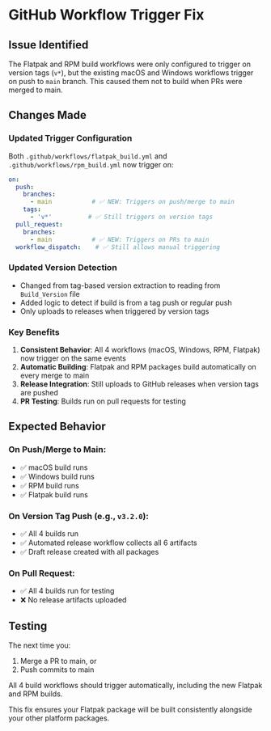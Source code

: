# GitHub Workflow Trigger Fix

## Issue Identified
The Flatpak and RPM build workflows were only configured to trigger on version tags (`v*`), but the existing macOS and Windows workflows trigger on push to `main` branch. This caused them not to build when PRs were merged to main.

## Changes Made

### Updated Trigger Configuration
Both `.github/workflows/flatpak_build.yml` and `.github/workflows/rpm_build.yml` now trigger on:

```yaml
on:
  push:
    branches:
      - main           # ✅ NEW: Triggers on push/merge to main
    tags:
      - 'v*'          # ✅ Still triggers on version tags
  pull_request:
    branches:
      - main           # ✅ NEW: Triggers on PRs to main
  workflow_dispatch:    # ✅ Still allows manual triggering
```

### Updated Version Detection
- Changed from tag-based version extraction to reading from `Build_Version` file
- Added logic to detect if build is from a tag push or regular push
- Only uploads to releases when triggered by version tags

### Key Benefits
1. **Consistent Behavior**: All 4 workflows (macOS, Windows, RPM, Flatpak) now trigger on the same events
2. **Automatic Building**: Flatpak and RPM packages build automatically on every merge to main
3. **Release Integration**: Still uploads to GitHub releases when version tags are pushed
4. **PR Testing**: Builds run on pull requests for testing

## Expected Behavior

### On Push/Merge to Main:
- ✅ macOS build runs
- ✅ Windows build runs  
- ✅ RPM build runs
- ✅ Flatpak build runs

### On Version Tag Push (e.g., `v3.2.0`):
- ✅ All 4 builds run
- ✅ Automated release workflow collects all 6 artifacts
- ✅ Draft release created with all packages

### On Pull Request:
- ✅ All 4 builds run for testing
- ❌ No release artifacts uploaded

## Testing
The next time you:
1. Merge a PR to main, or
2. Push commits to main

All 4 build workflows should trigger automatically, including the new Flatpak and RPM builds.

This fix ensures your Flatpak package will be built consistently alongside your other platform packages.
